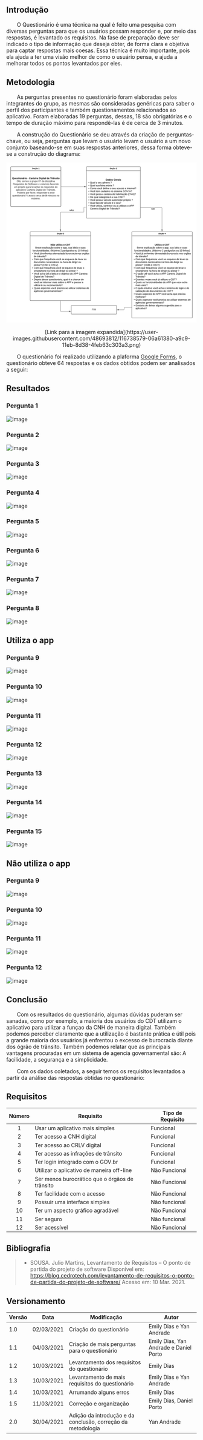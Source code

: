 ## Introdução

&emsp;&emsp;O Questionário é uma técnica na qual é feito uma pesquisa com diversas perguntas para que os usuários possam responder e, por meio das respostas, é levantado os requisitos. Na fase de preparação deve ser indicado o tipo de informação que deseja obter, de forma clara e objetiva para captar respostas mais coesas.
Essa técnica é muito importante, pois ela ajuda a ter uma visão melhor de como o usuário pensa, e ajuda a melhorar todos os pontos levantados por eles.

## Metodologia

&emsp;&emsp;As perguntas presentes no questionário foram elaboradas pelos integrantes do grupo, as mesmas são consideradas genéricas para saber o perfil dos participantes e também questionamentos relacionados ao aplicativo. Foram elaboradas 19 perguntas, dessas, 18 são obrigatórias e o tempo de duração máximo para respondê-las é de cerca de 3 minutos. 

&emsp;&emsp;A construção do Questionário se deu através da criação de perguntas-chave, ou seja, perguntas que levam o usuário levam o usuário a um novo conjunto baseando-se em suas respostas anteriores, dessa forma obteve-se a construção do diagrama:

![Diagrama do Questionário](../../assets/imagens/quest-diagrama.png)
<center>[Link para a imagem expandida](https://user-images.githubusercontent.com/48693812/116738579-06a61380-a9c9-11eb-8d38-4feb63c303a3.png)</center>

&emsp;&emsp;O questionário foi realizado utilizando a plaforma [Google Forms](https://www.google.com/forms/about/), o questionário obteve 64 respostas e os dados obtidos podem ser analisados a seguir:

## Resultados

### Pergunta 1
![image](https://user-images.githubusercontent.com/52640974/110645854-19545700-8195-11eb-9224-ee53d589ec9b.png)

### Pergunta 2
![image](https://user-images.githubusercontent.com/52640974/110646108-54ef2100-8195-11eb-8812-7d482f1e91b6.png)

### Pergunta 3
![image](https://user-images.githubusercontent.com/52640974/110646541-bdd69900-8195-11eb-9361-3ac5395d41fb.png)

### Pergunta 4
![image](https://user-images.githubusercontent.com/52640974/110646733-f0809180-8195-11eb-87bd-ee7e01239790.png)

### Pergunta 5
![image](https://user-images.githubusercontent.com/52640974/110646927-2887d480-8196-11eb-893d-a04e8351f4ac.png)

### Pergunta 6
![image](https://user-images.githubusercontent.com/52640974/110647406-903e1f80-8196-11eb-81d6-d0409cd58633.png)

### Pergunta 7
![image](https://user-images.githubusercontent.com/52640974/110647699-d1ceca80-8196-11eb-8617-8339be287b4e.png)

### Pergunta 8
![image](https://user-images.githubusercontent.com/52640974/110647776-e6ab5e00-8196-11eb-87d0-084e68a9792a.png)

## Utiliza o app
### Pergunta 9
![image](https://user-images.githubusercontent.com/52640974/110648766-c62fd380-8197-11eb-96c9-ef5ab05e045a.png)

### Pergunta 10
![image](https://user-images.githubusercontent.com/52640974/110648842-d778e000-8197-11eb-9949-735849b91897.png)

### Pergunta 11
![image](https://user-images.githubusercontent.com/52640974/110648901-e495cf00-8197-11eb-8bf0-4adca4769c73.png)

### Pergunta 12
![image](https://user-images.githubusercontent.com/52640974/110649275-376f8680-8198-11eb-98de-0c4fa7725655.png)

### Pergunta 13
![image](https://user-images.githubusercontent.com/52640974/110649424-5706af00-8198-11eb-9a08-61a3749c78db.png)

### Pergunta 14
![image](https://user-images.githubusercontent.com/52640974/110649524-700f6000-8198-11eb-8636-48fc6edfe1e2.png)

### Pergunta 15
![image](https://user-images.githubusercontent.com/52640974/110649600-82899980-8198-11eb-9ede-12cf51018056.png)

## Não utiliza o app
### Pergunta 9
![image](https://user-images.githubusercontent.com/52640974/110648397-718c5880-8197-11eb-8541-316f2933d946.png)

### Pergunta 10
![image](https://user-images.githubusercontent.com/52640974/110648479-84069200-8197-11eb-944d-d2a09fdf4412.png)

### Pergunta 11
![image](https://user-images.githubusercontent.com/52640974/110648567-941e7180-8197-11eb-8aae-c4fc524b577a.png)

### Pergunta 12
![image](https://user-images.githubusercontent.com/52640974/110648682-af897c80-8197-11eb-846b-cf2c61c3e52c.png)

## Conclusão

&emsp;&emsp;Com os resultados do questionário, algumas dúvidas puderam ser sanadas, como por exemplo, a maioria dos usuários do CDT utilizam o aplicativo para utilizar a funçao da CNH de maneira digital. Também podemos perceber claramente que a utilização é bastante prática e útil pois a grande maioria dos usuários já enfrentou o excesso de burocracia diante dos ógrão de trânsito. Também podemos relatar que as principais vantagens procuradas em um sistema de agencia governamental são: A facilidade, a segurança e a simplicidade.

&emsp;&emsp;Com os dados coletados, a seguir temos os requisitos levantados a partir da análise das respostas obtidas no questionário:

## Requisitos

|Número| Requisito | Tipo de Requisito
|:-:|--|--|
| 1 | Usar um aplicativo mais simples | Funcional |
| 2 | Ter acesso a CNH digital | Funcional |
| 3 | Ter acesso ao CRLV digital | Funcional |
| 4 | Ter acesso as infrações de trânsito | Funcional |
| 5 | Ter login integrado com o GOV.br | Funcional |
| 6 | Utilizar o aplicativo de maneira off-line | Não Funcional |
| 7 | Ser menos burocrático que o órgãos de trânsito | Não Funcional |
| 8 | Ter facilidade com o acesso  | Não Funcional |
| 9 | Possuir uma interface simples | Não funcional |
| 10 | Ter um aspecto gráfico agradável | Não Funcional |
| 11 | Ser seguro | Não funcional |
| 12 | Ser acessível | Não Funcional |


## Bibliografia

> - SOUSA. Julio Martins, Levantamento de Requisitos – O ponto de partida do projeto de software Disponível em: https://blog.cedrotech.com/levantamento-de-requisitos-o-ponto-de-partida-do-projeto-de-software/ Acesso em: 10 Mar. 2021.

## Versionamento
| Versão | Data | Modificação | Autor |
|--|--|--|--|
| 1.0 | 02/03/2021 | Criação do questionário | Emily Dias e Yan Andrade|
| 1.1 | 04/03/2021 | Criação de mais perguntas para o questionário | Emily Dias, Yan Andrade e Daniel Porto|
| 1.2 | 10/03/2021 | Levantamento dos requisitos do questionário | Emily Dias |
| 1.3 | 10/03/2021 | Levantamento de mais requisitos do questionário | Emily Dias e Yan Andrade |
| 1.4 | 10/03/2021 | Arrumando alguns erros | Emily Dias |
| 1.5 | 11/03/2021 | Correção e organização | Emily Dias, Daniel Porto |
| 2.0 | 30/04/2021 | Adição da introdução e da conclusão, correção da metodologia | Yan Andrade |
